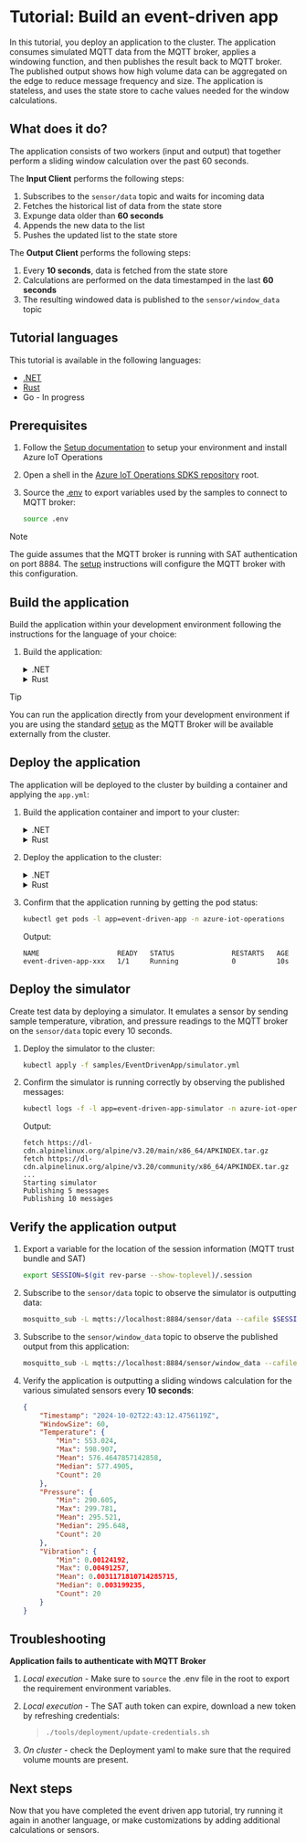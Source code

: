 # Tutorial: Build an event-driven app

In this tutorial, you deploy an application to the cluster. The application consumes simulated MQTT data from the MQTT broker, applies a windowing function, and then publishes the result back to MQTT broker. The published output shows how high volume data can be aggregated on the edge to reduce message frequency and size. The application is stateless, and uses the state store to cache values needed for the window calculations.

## What does it do?

The application consists of two workers (input and output) that together perform a sliding window calculation over the past 60 seconds.

The **Input Client** performs the following steps:

1. Subscribes to the `sensor/data` topic and waits for incoming data
1. Fetches the historical list of data from the state store
1. Expunge data older than **60 seconds**
1. Appends the new data to the list
1. Pushes the updated list to the state store

The **Output Client** performs the following steps:

1. Every **10 seconds**, data is fetched from the state store
1. Calculations are performed on the data timestamped in the last **60 seconds**
1. The resulting windowed data is published to the `sensor/window_data` topic

## Tutorial languages

This tutorial is available in the following languages:

 * [.NET](/dotnet/samples/applications/EventDrivenApp)
 * [Rust](/rust/sample_applications/event_driven_app)
 * Go - In progress

## Prerequisites

1. Follow the [Setup documentation](/doc/setup.md) to setup your environment and install Azure IoT Operations

1. Open a shell in the [Azure IoT Operations SDKS repository](https://github.com/azure/iot-operations-sdks) root.

1. Source the [.env](/.env) to export variables used by the samples to connect to MQTT broker:

    ```bash
    source .env
    ```

> [!NOTE]
> The guide assumes that the MQTT broker is running with SAT authentication on port 8884. The [setup](/doc/setup.md) instructions will configure the MQTT broker with this configuration.

## Build the application

Build the application within your development environment following the instructions for the language of your choice:

1. Build the application:

    <details>
    <summary>.NET</summary>

    ```bash
    dotnet build dotnet/samples/applications/EventDrivenApp
    ```
    </details>

    <details>
    <summary>Rust</summary>

    Rust contains separate applications for the input client and the output client.

    ```bash
    cd rust
    cargo build -p input_client -p output_client
    ```

    </details>

    <!-- <details>
    <summary>Go</summary>

    ```bash
    <TBD>
    ```
    </details> -->

> [!TIP]
> You can run the application directly from your development environment if you are using the standard [setup](/doc/setup) as the MQTT Broker will be available externally from the cluster.

## Deploy the application

The application will be deployed to the cluster by building a container and applying the `app.yml`:

1. Build the application container and import to your cluster:

    <details>
    <summary>.NET</summary>

    ```bash
    cd dotnet/samples/applications/EventDrivenApp
    docker build -t event-driven-app .
    k3d image import event-driven-app
    ```
    </details>

    <details>
    <summary>Rust</summary>

    ```bash
    cd rust
    docker build -f sample_applications/event_driven_app/Dockerfile -t event-driven-app .
    k3d image import event-driven-app
    ```
    </details>

    <!-- <details>
    <summary>Go</summary>

    ```bash
    <TBD>
    ```
    </details> -->

1. Deploy the application to the cluster:

    <details>
    <summary>.NET</summary>

    ```bash
    kubectl apply -f dotnet/samples/applications/EventDrivenApp/app.yml
    ```
    </details>

    <details>
    <summary>Rust</summary>

    ```bash
    kubectl apply -f rust/sample_applications/event_driven_app/app.yml
    ```
    </details>

    <!-- <details>
    <summary>Go</summary>

    ```bash
    <TBD>
    ```
    </details> -->

1. Confirm that the application running by getting the pod status:

    ```bash
    kubectl get pods -l app=event-driven-app -n azure-iot-operations
    ```

    Output:
    ```output
    NAME                   READY   STATUS              RESTARTS   AGE
    event-driven-app-xxx   1/1     Running             0          10s
    ```

## Deploy the simulator

Create test data by deploying a simulator. It emulates a sensor by sending sample temperature, vibration, and pressure readings to the MQTT broker on the `sensor/data` topic every 10 seconds.

1. Deploy the simulator to the cluster:

    ```bash
    kubectl apply -f samples/EventDrivenApp/simulator.yml
    ```

1. Confirm the simulator is running correctly by observing the published messages:

    ```bash
    kubectl logs -f -l app=event-driven-app-simulator -n azure-iot-operations
    ```

    Output:

    ```output
    fetch https://dl-cdn.alpinelinux.org/alpine/v3.20/main/x86_64/APKINDEX.tar.gz
    fetch https://dl-cdn.alpinelinux.org/alpine/v3.20/community/x86_64/APKINDEX.tar.gz
    ...
    Starting simulator
    Publishing 5 messages
    Publishing 10 messages
    ```

## Verify the application output

1. Export a variable for the location of the session information (MQTT trust bundle and SAT)

    ```bash
    export SESSION=$(git rev-parse --show-toplevel)/.session
    ```

1. Subscribe to the `sensor/data` topic to observe the simulator is outputting data:

    ```bash
    mosquitto_sub -L mqtts://localhost:8884/sensor/data --cafile $SESSION/broker-ca.crt -D CONNECT authentication-method K8S-SAT -D CONNECT authentication-data $(cat $SESSION/token.txt)
    ```

1. Subscribe to the `sensor/window_data` topic to observe the published output from this application:

    ```bash
    mosquitto_sub -L mqtts://localhost:8884/sensor/window_data --cafile $SESSION/broker-ca.crt -D CONNECT authentication-method K8S-SAT -D CONNECT authentication-data $(cat $SESSION/token.txt)
    ```

1. Verify the application is outputting a sliding windows calculation for the various simulated sensors every **10 seconds**:

    ```json
    {
        "Timestamp": "2024-10-02T22:43:12.4756119Z",
        "WindowSize": 60,
        "Temperature": {
            "Min": 553.024,
            "Max": 598.907,
            "Mean": 576.4647857142858,
            "Median": 577.4905,
            "Count": 20
        },
        "Pressure": {
            "Min": 290.605,
            "Max": 299.781,
            "Mean": 295.521,
            "Median": 295.648,
            "Count": 20
        },
        "Vibration": {
            "Min": 0.00124192,
            "Max": 0.00491257,
            "Mean": 0.0031171810714285715,
            "Median": 0.003199235,
            "Count": 20
        }
    }
    ```

## Troubleshooting

**Application fails to authenticate with MQTT Broker**

1. *Local execution* - Make sure to `source` the .env file in the root to export the requirement environment variables.
1. *Local execution* - The SAT auth token can expire, download a new token by refreshing credentials:

    > ```bash
    > ./tools/deployment/update-credentials.sh
    > ```

1. *On cluster* - check the Deployment yaml to make sure that the required volume mounts are present.

## Next steps

Now that you have completed the event driven app tutorial, try running it again in another language, or make customizations by adding additional calculations or sensors.
